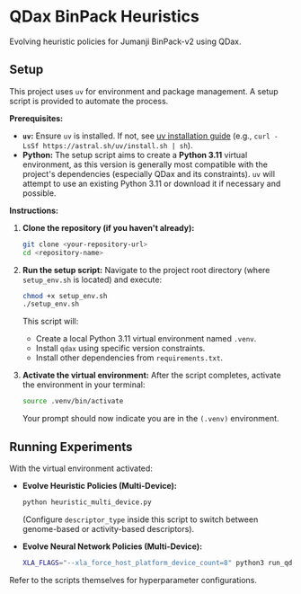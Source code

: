 # QDax BinPack Heuristics

Evolving heuristic policies for Jumanji BinPack-v2 using QDax.

## Setup

This project uses `uv` for environment and package management. A setup script is provided to automate the process.

**Prerequisites:**
*   **`uv`:** Ensure `uv` is installed. If not, see [uv installation guide](https://github.com/astral-sh/uv) (e.g., `curl -LsSf https://astral.sh/uv/install.sh | sh`).
*   **Python:** The setup script aims to create a **Python 3.11** virtual environment, as this version is generally most compatible with the project's dependencies (especially QDax and its constraints). `uv` will attempt to use an existing Python 3.11 or download it if necessary and possible.

**Instructions:**

1.  **Clone the repository (if you haven't already):**
    ```bash
    git clone <your-repository-url>
    cd <repository-name>
    ```

2.  **Run the setup script:**
    Navigate to the project root directory (where `setup_env.sh` is located) and execute:
    ```bash
    chmod +x setup_env.sh
    ./setup_env.sh
    ```
    This script will:
    *   Create a local Python 3.11 virtual environment named `.venv`.
    *   Install `qdax` using specific version constraints.
    *   Install other dependencies from `requirements.txt`.

3.  **Activate the virtual environment:**
    After the script completes, activate the environment in your terminal:
    ```bash
    source .venv/bin/activate
    ```
    Your prompt should now indicate you are in the `(.venv)` environment.

## Running Experiments

With the virtual environment activated:

*   **Evolve Heuristic Policies (Multi-Device):**
    ```bash
    python heuristic_multi_device.py 
    ```
    (Configure `descriptor_type` inside this script to switch between genome-based or activity-based descriptors).

*   **Evolve Neural Network Policies (Multi-Device):**
    ```bash
    XLA_FLAGS="--xla_force_host_platform_device_count=8" python3 run_qdax_multi_device.py
    ```

Refer to the scripts themselves for hyperparameter configurations.